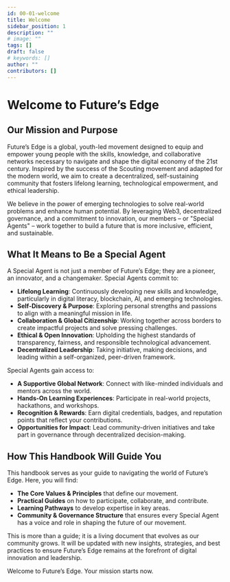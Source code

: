 ```yaml
---
id: 00-01-welcome
title: Welcome
sidebar_position: 1
description: ""
# image: ""
tags: []
draft: false
# keywords: []
author: ""
contributors: []
---
```


# Welcome to Future’s Edge

## Our Mission and Purpose

Future’s Edge is a global, youth-led movement designed to equip and empower young people with the skills, knowledge, and collaborative networks necessary to navigate and shape the digital economy of the 21st century. Inspired by the success of the Scouting movement and adapted for the modern world, we aim to create a decentralized, self-sustaining community that fosters lifelong learning, technological empowerment, and ethical leadership.

We believe in the power of emerging technologies to solve real-world problems and enhance human potential. By leveraging Web3, decentralized governance, and a commitment to innovation, our members – or "Special Agents" – work together to build a future that is more inclusive, efficient, and sustainable.

## What It Means to Be a Special Agent

A Special Agent is not just a member of Future’s Edge; they are a pioneer, an innovator, and a changemaker. Special Agents commit to:

- **Lifelong Learning**: Continuously developing new skills and knowledge, particularly in digital literacy, blockchain, AI, and emerging technologies.
- **Self-Discovery & Purpose**: Exploring personal strengths and passions to align with a meaningful mission in life.
- **Collaboration & Global Citizenship**: Working together across borders to create impactful projects and solve pressing challenges.
- **Ethical & Open Innovation**: Upholding the highest standards of transparency, fairness, and responsible technological advancement.
- **Decentralized Leadership**: Taking initiative, making decisions, and leading within a self-organized, peer-driven framework.

Special Agents gain access to:

- **A Supportive Global Network**: Connect with like-minded individuals and mentors across the world.
- **Hands-On Learning Experiences**: Participate in real-world projects, hackathons, and workshops.
- **Recognition & Rewards**: Earn digital credentials, badges, and reputation points that reflect your contributions.
- **Opportunities for Impact**: Lead community-driven initiatives and take part in governance through decentralized decision-making.

## How This Handbook Will Guide You

This handbook serves as your guide to navigating the world of Future’s Edge. Here, you will find:

- **The Core Values & Principles** that define our movement.
- **Practical Guides** on how to participate, collaborate, and contribute.
- **Learning Pathways** to develop expertise in key areas.
- **Community & Governance Structure** that ensures every Special Agent has a voice and role in shaping the future of our movement.

This is more than a guide; it is a living document that evolves as our community grows. It will be updated with new insights, strategies, and best practices to ensure Future’s Edge remains at the forefront of digital innovation and leadership.

Welcome to Future’s Edge. Your mission starts now.

